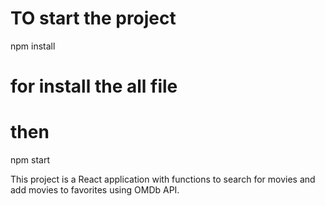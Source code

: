 # TO start the project 
npm install
# for install the all file 
# then 
npm start

This project is a React application with functions to search for movies and add movies to favorites using OMDb API.